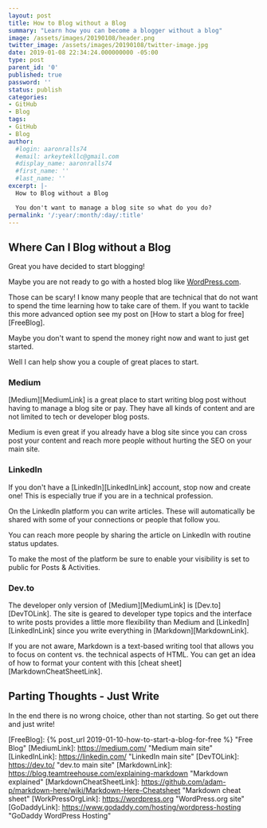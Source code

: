 ```yaml
---
layout: post
title: How to Blog without a Blog
summary: "Learn how you can become a blogger without a blog"
image: /assets/images/20190108/header.png
twitter_image: /assets/images/20190108/twitter-image.jpg
date: 2019-01-08 22:34:24.000000000 -05:00
type: post
parent_id: '0'
published: true
password: ''
status: publish
categories:
- GitHub
- Blog
tags:
- GitHub
- Blog
author:
  #login: aaronralls74
  #email: arkeytekllc@gmail.com
  #display_name: aaronralls74
  #first_name: ''
  #last_name: ''
excerpt: |-
  How to Blog without a Blog

  You don't want to manage a blog site so what do you do?
permalink: '/:year/:month/:day/:title'
---
```


## Where Can I Blog without a Blog

Great you have decided to start blogging!

Maybe you are not ready to go with a hosted blog like [WordPress.com][WordPressCOMLink].

Those can be scary! I know many people that are technical that do not want to spend the time learning how to take care of them. If you want to tackle this more advanced option see my post on [How to start a blog for free][FreeBlog].

Maybe you don't want to spend the money right now and want to just get started.

Well I can help show you a couple of great places to start.

### Medium

[Medium][MediumLink] is a great place to start writing blog post without having to manage a blog site or pay. They have all kinds of content and are not limited to tech or developer blog posts.

Medium is even great if you already have a blog site since you can cross post your content and reach more people without hurting the SEO on your main site.

### LinkedIn

If you don't have a [LinkedIn][LinkedInLink] account, stop now and create one! This is especially true if you are in a technical profession.

On the LinkedIn platform you can write articles. These will automatically be shared with some of your connections or people that follow you.

You can reach more people by sharing the article on LinkedIn with routine status updates.

To make the most of the platform be sure to enable your visibility is set to public for Posts & Activities.

### Dev.to

The developer only version of [Medium][MediumLink] is [Dev.to][DevTOLink]. The site is geared to developer type topics and the interface to write posts provides a little more flexibility than Medium and [LinkedIn][LinkedInLink] since you write everything in [Markdown][MarkdownLink].

If you are not aware, Markdown is a text-based writing tool that allows you to focus on content vs. the technical aspects of HTML. You can get an idea of how to format your content with this [cheat sheet][MarkdownCheatSheetLink].

## Parting Thoughts - Just Write

In the end there is no wrong choice, other than not starting. So get out there and just write!

[WordPressCOMLink]: https://wordpress.com/ "WordPress main site"
[FreeBlog]: {% post_url 2019-01-10-how-to-start-a-blog-for-free %} "Free Blog"
[MediumLink]: https://medium.com/ "Medium main site"
[LinkedInLink]: https://linkedin.com/ "LinkedIn main site"
[DevTOLink]: https://dev.to/ "dev.to main site"
[MarkdownLink]: https://blog.teamtreehouse.com/explaining-markdown "Markdown explained"
[MarkdownCheatSheetLink]: https://github.com/adam-p/markdown-here/wiki/Markdown-Here-Cheatsheet "Markdown cheat sheet"
[WorkPressOrgLink]: https://wordpress.org "WordPress.org site"
[GoDaddyLink]: https://www.godaddy.com/hosting/wordpress-hosting "GoDaddy WordPress Hosting"